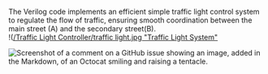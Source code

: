 The Verilog code implements an efficient simple traffic light control system to regulate the flow of traffic, ensuring smooth coordination between the main street (A) and the secondary street(B).  
!([/Traffic Light Controller/traffic light.jpg "Traffic Light System"](https://github.com/alhusseingamal/RTL-Projects/blob/e5c087d522d32eae68af06afa5d7eb6ba787019e/Traffic%20Light%20Controller/traffic%20light.png)  

![Screenshot of a comment on a GitHub issue showing an image, added in the Markdown, of an Octocat smiling and raising a tentacle.]()
